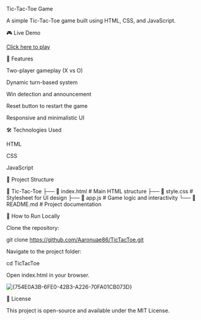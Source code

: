 Tic-Tac-Toe Game

A simple Tic-Tac-Toe game built using HTML, CSS, and JavaScript.

🎮 Live Demo



[Click here to play](https://aaronuae86.github.io/TicTacToe/)

📌 Features

Two-player gameplay (X vs O)

Dynamic turn-based system

Win detection and announcement

Reset button to restart the game

Responsive and minimalistic UI

🛠 Technologies Used

HTML

CSS

JavaScript

📂 Project Structure

📁 Tic-Tac-Toe
├── 📄 index.html   # Main HTML structure
├── 📄 style.css    # Stylesheet for UI design
├── 📄 app.js       # Game logic and interactivity
└── 📄 README.md    # Project documentation

🚀 How to Run Locally

Clone the repository:

git clone https://github.com/Aaronuae86/TicTacToe.git

Navigate to the project folder:

cd TicTacToe

Open index.html in your browser.

![{754E0A3B-6FE0-42B3-A226-70FA01CB073D}](https://github.com/user-attachments/assets/29fcacbf-d9bd-4c57-a9d4-61d8d11cb5fe)




📜 License

This project is open-source and available under the MIT License.
